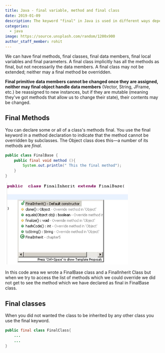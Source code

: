 ```yaml
---
title: Java - final variable, method and final class
date: 2019-01-09
description: The keyword "final" in Java is used in different ways depending on the context
categories:
  - java
image: https://source.unsplash.com/random/1200x900
author_staff_member: rohit
---
```


We can have final methods, final classes, final data members, final local variables and final parameters. A final class implicitly has all the methods as final, but not necessarily the data members. A final class may not be extended; neither may a final method be overridden.

**Final primitive data members cannot be changed once they are assigned, neither may final object handle data members** (Vector, String, JFrame, etc.) be reassigned to new instances, but if they are mutable (meaning they've got methods that allow us to change their state), their contents may be changed.

## Final Methods

You can declare some or all of a class's methods final. You use the final keyword in a method declaration to indicate that the method cannot be overridden by subclasses. The Object class does this—a number of its methods are _final_.

```java
public class FinalBase {
	public final void method (){
		System.out.println(" This the final method");
	}
}

``` 
<img alt="this impl" src="/images/java/j-18.webp" lazyload width="400px"/>

In this code area we wrote a FinalBase class and a FinalInherit Class but when we try to access the list of methods which we could override we did not get to see the method which we have declared as final in FinalBase class.

## Final classes

When you did not wanted the class to be inherited by any other class you use the final keyword.

```java
public final class FinalClass{
	...
	...
}
```






